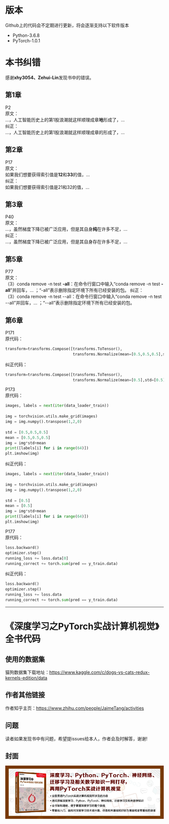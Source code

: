 # 版本
Github上的代码会不定期进行更新，将会逐渐支持以下软件版本  
* Python-3.6.8  
* PyTorch-1.0.1

# 本书纠错

感谢**xhy3054、Zehui-Lin**发现书中的错误。

## 第1章  

P2   
原文：  
...，人工智能历史上的第1股浪潮就这样顺理成章**地**形成了，...  
纠正：  
...，人工智能历史上的第1股浪潮就这样顺理成章的形成了，... 


## 第2章  

P17  
原文：  
如果我们想要获得索引值是**12**和**33**的值，...  
纠正：  
如果我们想要获得索引值是21和32的值，...  


## 第3章  

P40  
原文：  
...，虽然梯度下降已被广泛应用，但是其自身**纯**在许多不足，...  
纠正：  
...，虽然梯度下降已被广泛应用，但是其自身存在许多不足，...  

## 第5章  

P77  
原文：  
（3）conda remove -n test **-all**：在命令行窗口中输入“conda remove -n test **-all**”并回车，... ；“-all”表示删除指定环境下所有已经安装的包。
纠正：  
（3）conda remove -n test --all：在命令行窗口中输入“conda remove -n test --all”并回车，...  ；“--all”表示删除指定环境下所有已经安装的包。 


## 第6章

P171  
原代码：  
```python
transform=transforms.Compose([transforms.ToTensor(),
                              transforms.Normalize(mean=[0.5,0.5,0.5],std=[0.5,0.5,0.5])])
```
纠正代码：  
```python
transform=transforms.Compose([transforms.ToTensor(),
                              transforms.Normalize(mean=[0.5],std=[0.5])])
```

P173  
原代码：  
```python
images, labels = next(iter(data_loader_train))

img = torchvision.utils.make_grid(images)
img = img.numpy().transpose(1,2,0)

std = [0.5,0.5,0.5]
mean = [0.5,0.5,0.5]
img = img*std+mean
print([labels[i] for i in range(64)])
plt.imshow(img)
```
纠正代码：  
```python
images, labels = next(iter(data_loader_train))

img = torchvision.utils.make_grid(images)
img = img.numpy().transpose(1,2,0)

std = [0.5]
mean = [0.5]
img = img*std+mean
print([labels[i] for i in range(64)])
plt.imshow(img)
```

P177  
原代码：  
```python
loss.backward()
optimizer.step()
running_loss += loss.data[0]
running_correct += torch.sum(pred == y_train.data)
```

纠正代码：
```python
loss.backward()
optimizer.step()
running_loss += loss.data
running_correct += torch.sum(pred == y_train.data)
```

---

# 《深度学习之PyTorch实战计算机视觉》全书代码

## 使用的数据集
猫狗数据集下载地址：https://www.kaggle.com/c/dogs-vs-cats-redux-kernels-edition/data

## 作者其他链接
作者知乎主页：https://www.zhihu.com/people/JaimeTang/activities   

## 问题 
读者如果发现书中有问题，希望提issues给本人，作者会及时解答，谢谢! 

## 封面
![简介](image/10.jpg)  
